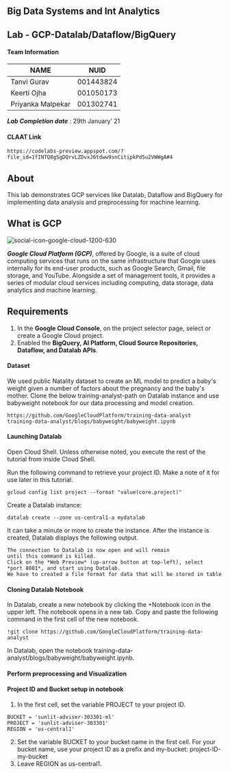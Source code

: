 ## Big Data Systems and Int Analytics

## Lab - GCP-Datalab/Dataflow/BigQuery 

#### Team Information

| NAME              |     NUID        |
|------------------ |-----------------|
|   Tanvi Gurav     |   001443824     |
|   Keerti Ojha     |   001050173     |
| Priyanka Malpekar |   001302741     |

***Lab Completion date*** : 29th January’ 21

#### CLAAT Link

```
https://codelabs-preview.appspot.com/?file_id=1fINTQ8gSgDQrvLZDvxJ6tdww9snCitipkPd5u2VWWgA#4
```

## About

This lab demonstrates GCP services like Datalab, Dataflow and BigQuery for implementing data analysis and preprocessing for machine learning.

## What is GCP

![social-icon-google-cloud-1200-630](https://user-images.githubusercontent.com/71197800/109201378-c4b1e480-776f-11eb-97bb-63d40a561250.png)

***Google Cloud Platform (GCP)***, offered by Google, is a suite of cloud computing services that runs on the same infrastructure that Google
uses internally for its end-user products, such as Google Search, Gmail, file storage, and YouTube. Alongside a set of management tools,
it provides a series of modular cloud services including computing, data storage, data analytics and machine learning.


## Requirements

1. In the **Google Cloud Console**, on the project selector page, select or create a Google Cloud project.
2. Enabled the **BigQuery, AI Platform, Cloud Source Repositories, Dataflow, and Datalab APIs**.

#### Dataset
We used public Natality dataset to create an ML model to predict a baby's weight given a number of factors about the pregnancy and the baby's mother.
Clone the below training-analyst-path on Datalab instance and use babyweight notebook for our data processing and model creation.
```
https://github.com/GoogleCloudPlatform/training-data-analyst  
training-data-analyst/blogs/babyweight/babyweight.ipynb 
```
#### Launching Datalab

Open Cloud Shell. Unless otherwise noted, you execute the rest of the tutorial from inside Cloud Shell.

Run the following command to retrieve your project ID. Make a note of it for use later in this tutorial.
``` 
gcloud config list project --format "value(core.project)"
```
Create a Datalab instance:
```
datalab create --zone us-central1-a mydatalab
```
It can take a minute or more to create the instance. After the instance is created, Datalab displays the following output.
```
The connection to Datalab is now open and will remain
until this command is killed.
Click on the *Web Preview* (up-arrow button at top-left), select
*port 8081*, and start using Datalab.
We have to created a file format for data that will be stored in table
```
#### Cloning Datalab Notebook
In Datalab, create a new notebook by clicking the +Notebook icon in the upper left. The notebook opens in a new tab.
Copy and paste the following command in the first cell of the new notebook. 
```
!git clone https://github.com/GoogleCloudPlatform/training-data-analyst
```
In Datalab, open the notebook training-data-analyst/blogs/babyweight/babyweight.ipynb.

#### Perform preprocessing and Visualization

#### Project ID and Bucket setup in notebook
1. In the first cell, set the variable PROJECT to your project ID.
```
BUCKET = 'sunlit-adviser-303301-ml'
PROJECT = 'sunlit-adviser-303301'
REGION = 'us-central1'
```
2. Set the variable BUCKET to your bucket name in the first cell. For your bucket name, use your project ID as a prefix and my-bucket:
 project-ID-my-bucket
3. Leave REGION as us-central1.




